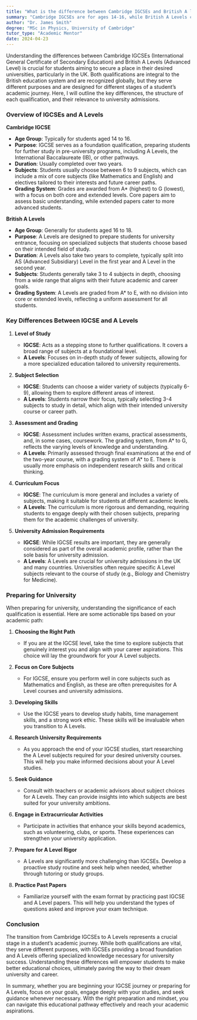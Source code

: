 ```yaml
---
title: "What is the difference between Cambridge IGCSEs and British A levels?"
summary: "Cambridge IGCSEs are for ages 14-16, while British A Levels cater to ages 16-18, serving different stages in education and university admissions."
author: "Dr. James Smith"
degree: "MSc in Physics, University of Cambridge"
tutor_type: "Academic Mentor"
date: 2024-04-23
---
```


Understanding the differences between Cambridge IGCSEs (International General Certificate of Secondary Education) and British A Levels (Advanced Level) is crucial for students aiming to secure a place in their desired universities, particularly in the UK. Both qualifications are integral to the British education system and are recognized globally, but they serve different purposes and are designed for different stages of a student’s academic journey. Here, I will outline the key differences, the structure of each qualification, and their relevance to university admissions.

### Overview of IGCSEs and A Levels

**Cambridge IGCSE**
- **Age Group**: Typically for students aged 14 to 16.
- **Purpose**: IGCSE serves as a foundation qualification, preparing students for further study in pre-university programs, including A Levels, the International Baccalaureate (IB), or other pathways.
- **Duration**: Usually completed over two years.
- **Subjects**: Students usually choose between 6 to 9 subjects, which can include a mix of core subjects (like Mathematics and English) and electives tailored to their interests and future career paths.
- **Grading System**: Grades are awarded from A* (highest) to G (lowest), with a focus on both core and extended levels. Core papers aim to assess basic understanding, while extended papers cater to more advanced students.

**British A Levels**
- **Age Group**: Generally for students aged 16 to 18.
- **Purpose**: A Levels are designed to prepare students for university entrance, focusing on specialized subjects that students choose based on their intended field of study.
- **Duration**: A Levels also take two years to complete, typically split into AS (Advanced Subsidiary) Level in the first year and A Level in the second year.
- **Subjects**: Students generally take 3 to 4 subjects in depth, choosing from a wide range that aligns with their future academic and career goals.
- **Grading System**: A Levels are graded from A* to E, with no division into core or extended levels, reflecting a uniform assessment for all students.

### Key Differences Between IGCSE and A Levels

1. **Level of Study**
   - **IGCSE**: Acts as a stepping stone to further qualifications. It covers a broad range of subjects at a foundational level.
   - **A Levels**: Focuses on in-depth study of fewer subjects, allowing for a more specialized education tailored to university requirements.

2. **Subject Selection**
   - **IGCSE**: Students can choose a wider variety of subjects (typically 6-9), allowing them to explore different areas of interest.
   - **A Levels**: Students narrow their focus, typically selecting 3-4 subjects to study in detail, which align with their intended university course or career path.

3. **Assessment and Grading**
   - **IGCSE**: Assessment includes written exams, practical assessments, and, in some cases, coursework. The grading system, from A* to G, reflects the varying levels of knowledge and understanding.
   - **A Levels**: Primarily assessed through final examinations at the end of the two-year course, with a grading system of A* to E. There is usually more emphasis on independent research skills and critical thinking.

4. **Curriculum Focus**
   - **IGCSE**: The curriculum is more general and includes a variety of subjects, making it suitable for students at different academic levels.
   - **A Levels**: The curriculum is more rigorous and demanding, requiring students to engage deeply with their chosen subjects, preparing them for the academic challenges of university.

5. **University Admission Requirements**
   - **IGCSE**: While IGCSE results are important, they are generally considered as part of the overall academic profile, rather than the sole basis for university admission.
   - **A Levels**: A Levels are crucial for university admissions in the UK and many countries. Universities often require specific A Level subjects relevant to the course of study (e.g., Biology and Chemistry for Medicine).

### Preparing for University

When preparing for university, understanding the significance of each qualification is essential. Here are some actionable tips based on your academic path:

1. **Choosing the Right Path**
   - If you are at the IGCSE level, take the time to explore subjects that genuinely interest you and align with your career aspirations. This choice will lay the groundwork for your A Level subjects.

2. **Focus on Core Subjects**
   - For IGCSE, ensure you perform well in core subjects such as Mathematics and English, as these are often prerequisites for A Level courses and university admissions.

3. **Developing Skills**
   - Use the IGCSE years to develop study habits, time management skills, and a strong work ethic. These skills will be invaluable when you transition to A Levels.

4. **Research University Requirements**
   - As you approach the end of your IGCSE studies, start researching the A Level subjects required for your desired university courses. This will help you make informed decisions about your A Level studies.

5. **Seek Guidance**
   - Consult with teachers or academic advisors about subject choices for A Levels. They can provide insights into which subjects are best suited for your university ambitions.

6. **Engage in Extracurricular Activities**
   - Participate in activities that enhance your skills beyond academics, such as volunteering, clubs, or sports. These experiences can strengthen your university application.

7. **Prepare for A Level Rigor**
   - A Levels are significantly more challenging than IGCSEs. Develop a proactive study routine and seek help when needed, whether through tutoring or study groups.

8. **Practice Past Papers**
   - Familiarize yourself with the exam format by practicing past IGCSE and A Level papers. This will help you understand the types of questions asked and improve your exam technique.

### Conclusion

The transition from Cambridge IGCSEs to A Levels represents a crucial stage in a student’s academic journey. While both qualifications are vital, they serve different purposes, with IGCSEs providing a broad foundation and A Levels offering specialized knowledge necessary for university success. Understanding these differences will empower students to make better educational choices, ultimately paving the way to their dream university and career.

In summary, whether you are beginning your IGCSE journey or preparing for A Levels, focus on your goals, engage deeply with your studies, and seek guidance whenever necessary. With the right preparation and mindset, you can navigate this educational pathway effectively and reach your academic aspirations.
    